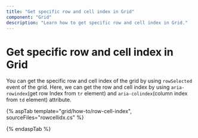 ```yaml
---
title: "Get specific row and cell index in Grid"
component: "Grid"
description: "Learn how to get specific row and cell index in Grid."
---
```


# Get specific row and cell index in Grid

You can get the specific row and cell index of the grid by using `rowSelected` event of the grid. Here, we can get the row and cell index by using `aria-rowindex`(get row Index from `tr` element) and `aria-colindex`(column index from `td` element) attribute.

{% aspTab template="grid/how-to/row-cell-index", sourceFiles="rowcellidx.cs" %}

{% endaspTab %}